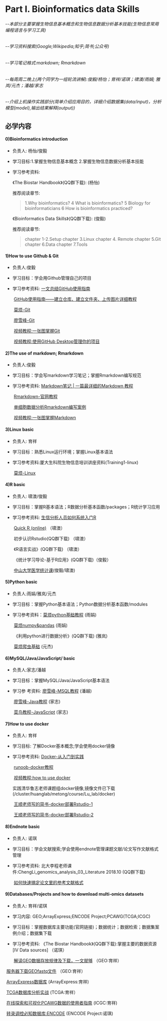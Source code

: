 # Part I. Bioinformatics data Skills
###### --本部分主要掌握⽣物信息基本概念和生物信息数据分析基本技能(生物信息常用编程语言与学习工具)

###### --学习资料搜索(Google;Wikipedia;知乎;简书;公众号)

###### --学习笔记格式:markdown; Rmarkdown

###### --每周周二晚上(两个同学为一组轮流讲解):俊毅/杨怡；育祥/诺琪；啸澳/雨娟; 雅岚/元杰；潘越/家志

###### --介绍上机操作实践部分(简单介绍应用目的，详细介绍数据集(data/input)，分析模型(model),输出结果解释(output))

## 必学内容

#### 0)Bioinformatics introduction

- 负责人: 杨怡/俊毅

- 学习目标:1.掌握⽣物信息基本概念 2.掌握生物信息数据分析基本技能

- 学习参考资料:  

  《The Biostar Handbook》(QQ群下载): (杨怡)

  推荐阅读章节:

  > 1.Why bioinformatics?
  > 4 What is bioinformatics?
  > 5 Biology for bioinformaticians 
  > 6 How is bioinformatics practiced?

  《Bioinformatics Data Skills》(QQ群下载):  (俊毅)

  推荐阅读章节:

  > chapter 1-2.Setup
  > chapter 3.Linux
  > chapter 4. Remote
  > chapter 5.Git
  > chapter 6.Data
  > chapter 7.Tools

#### 1)How to use Github & Git
* 负责人:俊毅

* 学习目标：学会用Github管理自己的项目

* 学习参考资料: [一文总结GitHub使用指南](https://mp.weixin.qq.com/s/Weyd6-8xteUwf8sRMJ6puQ)

  ​                        [GitHub使用指南——建立仓库、建立文件夹、上传图片详细教程](https://mp.weixin.qq.com/s/mZaKvqqQJ-zeDivRu43LZQ)

  ​                        [莫烦-Git](https://mofanpy.com/tutorials/others/git/)

  ​                        [廖雪峰-Git](https://www.liaoxuefeng.com/wiki/896043488029600)

  ​                        [视频教程:一张图掌握Git](https://www.bilibili.com/video/BV1ni4y1t7jK)

  ​                        [视频教程:使用GitHub Desktop管理你的项目](https://www.bilibili.com/video/BV13W411U7HY?from=search&seid=16141839489106957877)

#### 2)The use of markdown; Rmarkdown
* 负责人:俊毅

* 学习目标：学会写markdown学习笔记；掌握Rmarkdown编写规范

* 学习参考资料: [Markdown笔记 | 一篇最详细的Markdown 教程](https://mp.weixin.qq.com/s/BfpGnJtEVPGJIOXo0PV8Hw)

  ​                        [Rmarkdown-官网教程](https://rmarkdown.rstudio.com/index.html)

  ​                        [单细胞数据分析Rmarkdown编写案例](https://github.com/czbiohub/scell_lung_adenocarcinoma/tree/master/scripts)

  ​                        [视频教程:一张图掌握Markdown](https://www.bilibili.com/video/BV1sz411z7qd?from=search&seid=11483264095765612977)

#### 3)Linux basic
* 负责人: 育祥

* 学习目标：熟悉Linux运行环境；掌握Linux基本语法

* 学习参考资料:厦大生科院生物信息培训讲座资料(Training1-linux)

  ​                       [莫烦-Linux](https://mofanpy.com/tutorials/others/linux-basic/)

#### 4)R basic
* 负责人:  啸澳/俊毅

* 学习目标：掌握R基本语法；R数据分析基本函数/packages；R统计学习应用

* 学习参考资料:   [生信分析人员如何系统入门R](https://mp.weixin.qq.com/s/xOT4QGQsBMwu6R38AE9Y6A)

  ​                          [Quick R (online)](https://www.statmethods.net) （啸澳）

  ​                         初步认识Rstudio(QQ群下载)   （啸澳）

  ​                       《R语言实战》(QQ群下载) （啸澳）

  ​                       《统计学习导论-基于R应用》(QQ群下载)（俊毅）
  
  ​                        [中山大学医学统计课](https://www.bilibili.com/video/BV1V4411X7Jv?p=40)(俊毅/啸澳)

#### 5)Python basic
* 负责人:雨娟/雅岚/元杰

* 学习目标：掌握Python基本语法；Python数据分析基本函数/modules

* 学习参考资料：[莫烦python基础教程](https://mofanpy.com/tutorials/python-basic/basic/) (雨娟)

  ​                         [莫烦numpy&pandas](https://mofanpy.com/tutorials/data-manipulation/np-pd/) (雨娟)

  ​                       《利用python进行数据分析》(QQ群下载) (雅岚)

  ​                         [莫烦爬虫基础](https://mofanpy.com/tutorials/data-manipulation/scraping/) (元杰)

#### 6)MySQL/Java/JavaScript/ basic

- 负责人:家志/潘越

- 学习目标：掌握MySQL/Java/JavaScript基本语法

- 学习参 考资料: [廖雪峰-MSQL教程](https://www.liaoxuefeng.com/wiki/1177760294764384)  (潘越)

  ​                        [廖雪峰-Java教程](https://www.liaoxuefeng.com/wiki/1252599548343744)  (家志)

  ​                        [菜鸟教程-JavaScript](https://www.runoob.com/js/js-tutorial.html)  (家志)          

#### 7)How to use docker 

* 负责人: 育祥

* 学习目标: 了解Docker基本概念;学会使用docker镜像

* 学习参考资料: [Docker-从入门到实践](https://yeasy.gitbook.io/docker_practice/introduction/why)

  ​                        [runoob-docker教程](https://www.runoob.com/docker/docker-tutorial.html)

  ​                        [视频教程:how to use docker](https://www.bilibili.com/video/BV1D5411j7Lb) 
  
  ​                        实践清华鲁志老师课题组docker镜像,镜像文件已下载(/cluster/huanglab/metong/course/Lu_lab/docker)

  ​                        [王顺老师写的简书-docker部署Rstudio-1](https://www.jianshu.com/p/dae0eec93df1)  

  ​                        [王顺老师写的简书-docker部署Rstudio-2](https://www.jianshu.com/p/6c80f2a459d6)

#### 8)Endnote basic

- 负责人: 诺琪

- 学习目标：学会文献搜索;学会使用endnote管理课题文献/论文写作文献格式管理

- 学习参考资料:  北大李程老师课件:ChengLi_genomics_analysis_03_Literature 2018.10 (QQ群下载)

  ​                        [如何快速搞定论文里的参考文献格式](https://mp.weixin.qq.com/s/lOMjXX7ep6e7Z15Ljt5Rdg)

#### 9)Databases/Projects and how to download multi-omics datasets

- 负责人: 育祥/诺琪

- 学习内容: GEO;ArrayExpress;ENCODE Project;PCAWG(TCGA;ICGC)

- 学习目标：掌握数据库主要功能(官网链接)；数据统计；数据检索；数据集案例介绍；数据集下载

- 学习参考资料:  《The Biostar Handbook》(QQ群下载):掌握主要的数据资源[IV Data sources] （诺琪）

  ​                       [解读GEO数据存放规律及下载，一文就够](https://mp.weixin.qq.com/s/4tKmmxXrGoTfH3-sYLnRcg) （GEO:育祥）

​                              [服务器下载GEOfastq文件](https://github.com/scRNA-XMU/download_fastq_files_methods) （GEO:育祥）

​                              [ArrayExpress数据库](https://mp.weixin.qq.com/s/fxsFqerkYAMSeI8sSx0ugQ) (ArrayExpress:育祥)

​                              [TCGA数据库分析实战](https://mp.weixin.qq.com/s/IHb7BwHPyHA7K5HEG57s3A) (TCGA:育祥）

​                              [在线探索和可视化PCAWG数据的使用者指南](https://mp.weixin.qq.com/s/9ZvrYGrCBxsMry9zcnzBng) (ICGC:育祥)                                                                                      

​                              [转录调控必知数据库:ENCODE](https://mp.weixin.qq.com/s/pnIDBwlZO4ofylXirUH_0A) (ENCODE Project:诺琪)
